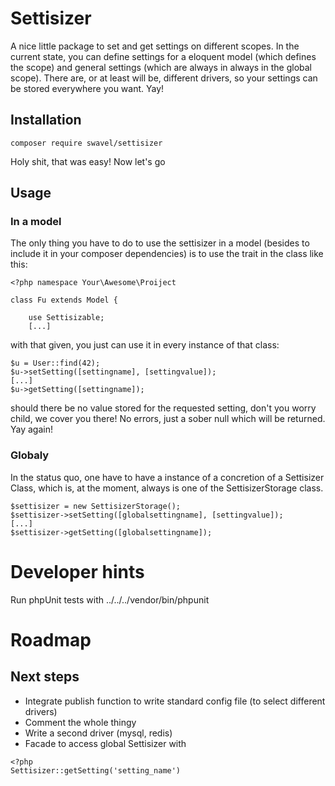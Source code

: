 # Settisizer

A nice little package to set and get settings on different scopes. In the current state, you can
define settings for a eloquent model (which defines the scope) and general settings (which are
always in always in the global scope). There are, or at least will be, different drivers, so
your settings can be stored everywhere you want. Yay!


## Installation

```
composer require swavel/settisizer 
```

Holy shit, that was easy! Now let's go

## Usage

### In a model

The only thing you have to do to use the settisizer in a model (besides to include it in your
composer dependencies) is to use the trait in the class like this:


```
<?php namespace Your\Awesome\Proiject

class Fu extends Model {

    use Settisizable;
    [...]
```

with that given, you just can use it in every instance of that class:

```
$u = User::find(42);
$u->setSetting([settingname], [settingvalue]);
[...]
$u->getSetting([settingname]);
```

should there be no value stored for the requested setting, don't you worry child, we cover you
there! No errors, just a sober null which will be returned. Yay again!

### Globaly

In the status quo, one have to have a instance of a concretion of a Settisizer Class, which
is, at the moment, always is one of the SettisizerStorage class. 

```
$settisizer = new SettisizerStorage();
$settisizer->setSetting([globalsettingname], [settingvalue]);
[...]
$settisizer->getSetting([globalsettingname]);
```



# Developer hints

Run phpUnit tests with ../../../vendor/bin/phpunit

# Roadmap 

## Next steps

 - Integrate publish function to write standard config file (to select different drivers)
 - Comment the whole thingy
 - Write a second driver (mysql, redis)
 - Facade to access global Settisizer with 

``` 
<?php
Settisizer::getSetting('setting_name')
```

